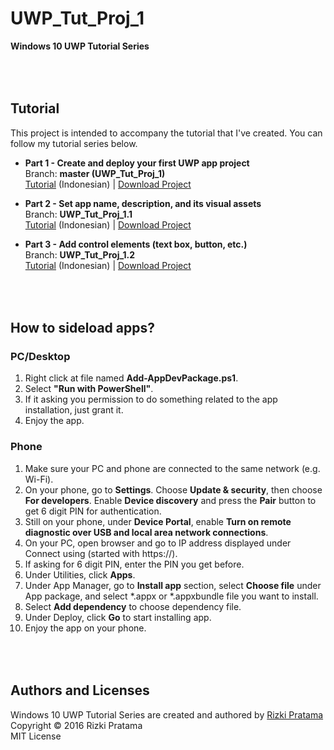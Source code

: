 # UWP_Tut_Proj_1
**Windows 10 UWP Tutorial Series**

<br><br>
Tutorial
-----
This project is intended to accompany the tutorial that I've created. You can follow my tutorial series below.

- **Part 1 - Create and deploy your first UWP app project**<br>
  Branch: **master (UWP_Tut_Proj_1)**<br>
  [Tutorial](http://blog.whoisrizkipratama.net/tutorial-uwp-1-create-deploy-first-windows-10-uwp-app) (Indonesian) | [Download Project](https://github.com/softtama/UWP_Tut_Proj_1/archive/master.zip)

- **Part 2 - Set app name, description, and its visual assets**<br>
  Branch: **UWP_Tut_Proj_1.1**<br>
  [Tutorial](http://blog.whoisrizkipratama.net/tutorial-uwp-2-set-app-name-description-visual-assets/) (Indonesian) | [Download Project](https://github.com/softtama/UWP_Tut_Proj_1/archive/UWP_Tut_Proj_1.1.zip)

- **Part 3 - Add control elements (text box, button, etc.)**<br>
  Branch: **UWP_Tut_Proj_1.2**<br>
  [Tutorial](http://blog.whoisrizkipratama.net/tutorial-uwp-3-add-control-elements/) (Indonesian) | [Download Project](https://github.com/softtama/UWP_Tut_Proj_1/archive/UWP_Tut_Proj_1.2.zip)

<br><br>
How to sideload apps?
-----
### PC/Desktop
1. Right click at file named **Add-AppDevPackage.ps1**.
2. Select **"Run with PowerShell"**.
3. If it asking you permission to do something related to the app installation, just grant it.
4. Enjoy the app.

### Phone
1. Make sure your PC and phone are connected to the same network (e.g. Wi-Fi).
2. On your phone, go to **Settings**. Choose **Update & security**, then choose **For developers**. Enable **Device discovery** and press the **Pair** button to get 6 digit PIN for authentication.
3. Still on your phone, under **Device Portal**, enable **Turn on remote diagnostic over USB and local area network connections**.
4. On your PC, open browser and go to IP address displayed under Connect using (started with https://).
5. If asking for 6 digit PIN, enter the PIN you get before.
6. Under Utilities, click **Apps**.
7. Under App Manager, go to **Install app** section, select **Choose file** under App package, and select *.appx or *.appxbundle file you want to install.
8. Select **Add dependency** to choose dependency file.
9. Under Deploy, click **Go** to start installing app.
10. Enjoy the app on your phone.

<br><br>
Authors and Licenses
-----
Windows 10 UWP Tutorial Series are created and authored by [Rizki Pratama](https://twitter.com/softtama)<br>
Copyright © 2016 Rizki Pratama<br>
MIT License
